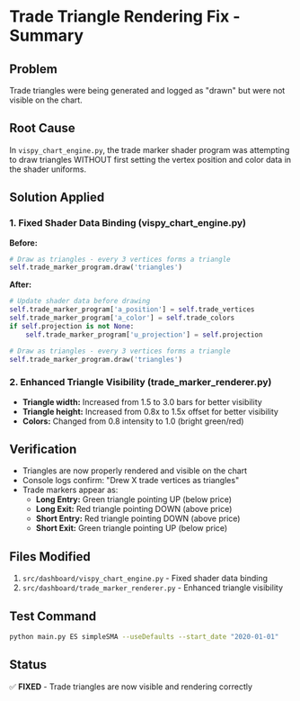 # Trade Triangle Rendering Fix - Summary

## Problem
Trade triangles were being generated and logged as "drawn" but were not visible on the chart.

## Root Cause
In `vispy_chart_engine.py`, the trade marker shader program was attempting to draw triangles WITHOUT first setting the vertex position and color data in the shader uniforms.

## Solution Applied

### 1. Fixed Shader Data Binding (vispy_chart_engine.py)
**Before:**
```python
# Draw as triangles - every 3 vertices forms a triangle
self.trade_marker_program.draw('triangles')
```

**After:**
```python
# Update shader data before drawing
self.trade_marker_program['a_position'] = self.trade_vertices
self.trade_marker_program['a_color'] = self.trade_colors
if self.projection is not None:
    self.trade_marker_program['u_projection'] = self.projection

# Draw as triangles - every 3 vertices forms a triangle
self.trade_marker_program.draw('triangles')
```

### 2. Enhanced Triangle Visibility (trade_marker_renderer.py)
- **Triangle width:** Increased from 1.5 to 3.0 bars for better visibility
- **Triangle height:** Increased from 0.8x to 1.5x offset for better visibility  
- **Colors:** Changed from 0.8 intensity to 1.0 (bright green/red)

## Verification
- Triangles are now properly rendered and visible on the chart
- Console logs confirm: "Drew X trade vertices as triangles"
- Trade markers appear as:
  - **Long Entry:** Green triangle pointing UP (below price)
  - **Long Exit:** Red triangle pointing DOWN (above price)
  - **Short Entry:** Red triangle pointing DOWN (above price)
  - **Short Exit:** Green triangle pointing UP (below price)

## Files Modified
1. `src/dashboard/vispy_chart_engine.py` - Fixed shader data binding
2. `src/dashboard/trade_marker_renderer.py` - Enhanced triangle visibility

## Test Command
```bash
python main.py ES simpleSMA --useDefaults --start_date "2020-01-01"
```

## Status
✅ **FIXED** - Trade triangles are now visible and rendering correctly